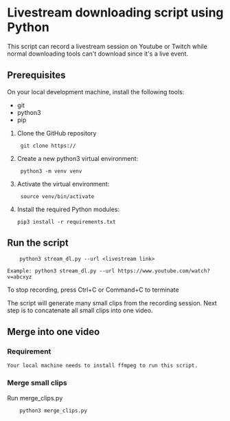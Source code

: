 # Livestream downloading script using Python
This script can record a livestream session on Youtube or Twitch while normal downloading tools can't download since it's a live event.

## Prerequisites

On your local development machine, install the following tools:
- git
- python3
- pip

1. Clone the GitHub repository

        git clone https://

2. Create a new python3 virtual environment:

        python3 -m venv venv

3. Activate the virtual environment:

        source venv/bin/activate

4.  Install the required Python modules:

        pip3 install -r requirements.txt

## Run the script

        python3 stream_dl.py --url <livestream link>
    
    Example: python3 stream_dl.py --url https://www.youtube.com/watch?v=abcxyz 

To stop recording, press Ctrl+C or Command+C to terminate

The script will generate many small clips from the recording session. Next step is to concatenate all small clips into one video.

## Merge into one video

### Requirement
    Your local machine needs to install ffmpeg to run this script.

### Merge small clips

Run merge_clips.py

        python3 merge_clips.py